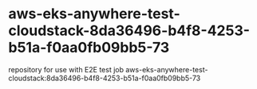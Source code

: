 # aws-eks-anywhere-test-cloudstack-8da36496-b4f8-4253-b51a-f0aa0fb09bb5-73
repository for use with E2E test job aws-eks-anywhere-test-cloudstack:8da36496-b4f8-4253-b51a-f0aa0fb09bb5-73
